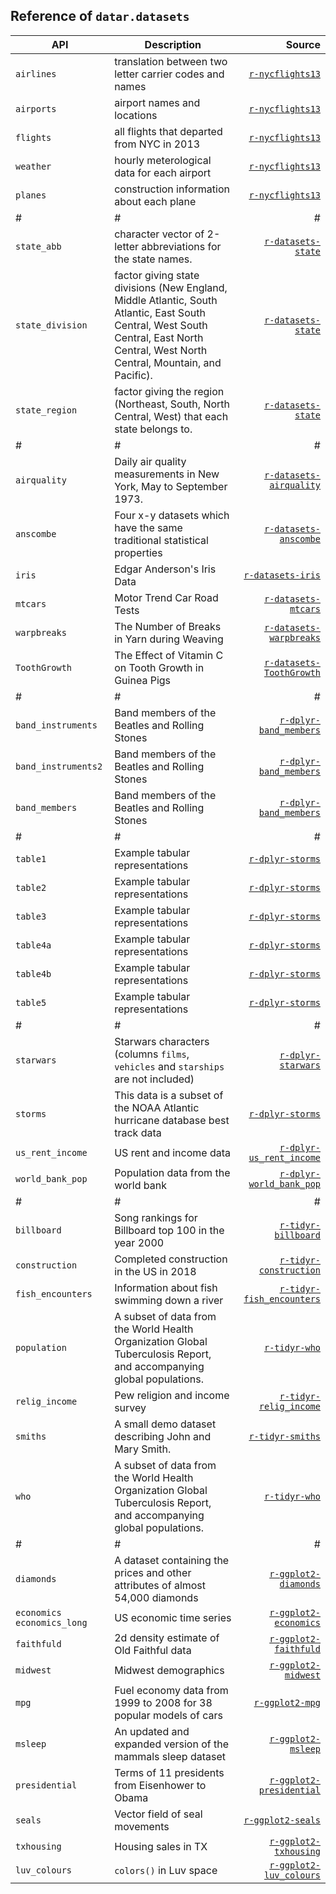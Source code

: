 <style>
.md-typeset__table {
   min-width: 100%;
}

.md-typeset table:not([class]) {
    display: table;
    max-width: 80%;
}
</style>

## Reference of `datar.datasets`

|API|Description|Source|
|---|---|---:|
|`airlines`|translation between two letter carrier codes and names|[`r-nycflights13`][1]|
|`airports`|airport names and locations|[`r-nycflights13`][1]|
|`flights`|all flights that departed from NYC in 2013|[`r-nycflights13`][1]|
|`weather`|hourly meterological data for each airport|[`r-nycflights13`][1]|
|`planes`|construction information about each plane|[`r-nycflights13`][1]|
|#|#|#|
|`state_abb`|character vector of 2-letter abbreviations for the state names.|[`r-datasets-state`][15]|
|`state_division`|factor giving state divisions (New England, Middle Atlantic, South Atlantic, East South Central, West South Central, East North Central, West North Central, Mountain, and Pacific).|[`r-datasets-state`][15]|
|`state_region`|factor giving the region (Northeast, South, North Central, West) that each state belongs to.|[`r-datasets-state`][15]|
|#|#|#|
|`airquality`|Daily air quality measurements in New York, May to September 1973.|[`r-datasets-airquality`][2]|
|`anscombe`|Four x-y datasets which have the same traditional statistical properties|[`r-datasets-anscombe`][3]|
|`iris`|Edgar Anderson's Iris Data|[`r-datasets-iris`][9]|
|`mtcars`|Motor Trend Car Road Tests|[`r-datasets-mtcars`][10]|
|`warpbreaks`|The Number of Breaks in Yarn during Weaving|[`r-datasets-warpbreaks`][19]|
|`ToothGrowth`|The Effect of Vitamin C on Tooth Growth in Guinea Pigs|[`r-datasets-ToothGrowth`][21]|
|#|#|#|
|`band_instruments`|Band members of the Beatles and Rolling Stones|[`r-dplyr-band_members`][4]|
|`band_instruments2`|Band members of the Beatles and Rolling Stones|[`r-dplyr-band_members`][4]|
|`band_members`|Band members of the Beatles and Rolling Stones|[`r-dplyr-band_members`][4]|
|#|#|#|
|`table1`|Example tabular representations|[`r-dplyr-storms`][17]|
|`table2`|Example tabular representations|[`r-dplyr-storms`][17]|
|`table3`|Example tabular representations|[`r-dplyr-storms`][17]|
|`table4a`|Example tabular representations|[`r-dplyr-storms`][17]|
|`table4b`|Example tabular representations|[`r-dplyr-storms`][17]|
|`table5`|Example tabular representations|[`r-dplyr-storms`][17]|
|#|#|#|
|`starwars`|Starwars characters (columns `films`, `vehicles` and `starships` are not included)|[`r-dplyr-starwars`][14]|
|`storms`|This data is a subset of the NOAA Atlantic hurricane database best track data|[`r-dplyr-storms`][16]|
|`us_rent_income`|US rent and income data|[`r-dplyr-us_rent_income`][18]|
|`world_bank_pop`|Population data from the world bank|[`r-dplyr-world_bank_pop`][20]|
|#|#|#|
|`billboard`|Song rankings for Billboard top 100 in the year 2000|[`r-tidyr-billboard`][5]|
|`construction`|Completed construction in the US in 2018|[`r-tidyr-construction`][6]|
|`fish_encounters`|Information about fish swimming down a river|[`r-tidyr-fish_encounters`][8]|
|`population`|A subset of data from the World Health Organization Global Tuberculosis Report, and accompanying global populations.|[`r-tidyr-who`][11]|
|`relig_income`|Pew religion and income survey|[`r-tidyr-relig_income`][12]|
|`smiths`|A small demo dataset describing John and Mary Smith.|[`r-tidyr-smiths`][13]|
|`who`|A subset of data from the World Health Organization Global Tuberculosis Report, and accompanying global populations.|[`r-tidyr-who`][11]|
|#|#|#|
|`diamonds`|A dataset containing the prices and other attributes of almost 54,000 diamonds|[`r-ggplot2-diamonds`][7]|
|`economics` `economics_long`|US economic time series|[`r-ggplot2-economics`][22]|
|`faithfuld`|2d density estimate of Old Faithful data|[`r-ggplot2-faithfuld`][23]|
|`midwest`|Midwest demographics|[`r-ggplot2-midwest`][24]|
|`mpg`|Fuel economy data from 1999 to 2008 for 38 popular models of cars|[`r-ggplot2-mpg`][25]|
|`msleep`|An updated and expanded version of the mammals sleep dataset|[`r-ggplot2-msleep`][26]|
|`presidential`|Terms of 11 presidents from Eisenhower to Obama|[`r-ggplot2-presidential`][27]|
|`seals`|Vector field of seal movements|[`r-ggplot2-seals`][28]|
|`txhousing`|Housing sales in TX|[`r-ggplot2-txhousing`][29]|
|`luv_colours`|`colors()` in Luv space|[`r-ggplot2-luv_colours`][30]|

[1]: https://github.com/tidyverse/nycflights13
[2]: https://www.rdocumentation.org/packages/datasets/versions/3.6.2/topics/airquality
[3]: https://www.rdocumentation.org/packages/datasets/versions/3.6.2/topics/anscombe
[4]: https://dplyr.tidyverse.org/reference/band_members.html
[5]: https://tidyr.tidyverse.org/reference/billboard.html
[6]: https://tidyr.tidyverse.org/reference/construction.html
[7]: https://ggplot2.tidyverse.org/reference/diamonds.html
[8]: https://tidyr.tidyverse.org/reference/fish_encounters.html
[9]: https://www.rdocumentation.org/packages/datasets/versions/3.6.2/topics/iris
[10]: https://www.rdocumentation.org/packages/datasets/versions/3.6.2/topics/mtcars
[11]: https://tidyr.tidyverse.org/reference/who.html
[12]: https://tidyr.tidyverse.org/reference/relig_income.html
[13]: https://tidyr.tidyverse.org/reference/smiths.html
[14]: https://dplyr.tidyverse.org/reference/starwars.html
[15]: https://www.rdocumentation.org/packages/datasets/versions/3.6.2/topics/state
[16]: https://dplyr.tidyverse.org/reference/storms.html
[17]: https://tidyr.tidyverse.org/reference/table1.html
[18]: https://tidyr.tidyverse.org/reference/us_rent_income.html
[19]: https://www.rdocumentation.org/packages/datasets/versions/3.6.2/topics/warpbreaks
[20]: https://tidyr.tidyverse.org/reference/world_bank_pop.html
[21]: https://www.rdocumentation.org/packages/datasets/versions/3.6.2/topics/ToothGrowth
[22]: https://ggplot2.tidyverse.org/reference/economics.html
[23]: https://ggplot2.tidyverse.org/reference/faithfuld.html
[24]: https://ggplot2.tidyverse.org/reference/midwest.html
[25]: https://ggplot2.tidyverse.org/reference/mpg.html
[26]: https://ggplot2.tidyverse.org/reference/msleep.html
[27]: https://ggplot2.tidyverse.org/reference/presidential.html
[28]: https://ggplot2.tidyverse.org/reference/seals.html
[29]: https://ggplot2.tidyverse.org/reference/txhousing.html
[30]: https://ggplot2.tidyverse.org/reference/luv_colours.html
